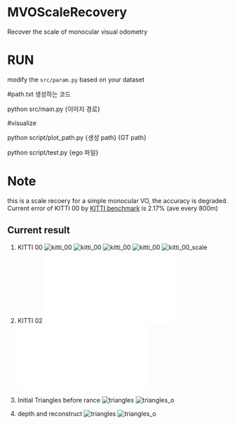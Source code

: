 # MVOScaleRecovery
Recover the scale of monocular visual odometry

# RUN
modify the `src/param.py` based on your dataset 

#path.txt 생성하는 코드

   python src/main.py {이미지 경로}
   
#visualize

   python script/plot_path.py {생성 path} {GT path}
   
   python script/test.py {ego 파일}
   

# Note
this is a scale recoery for a simple monocular VO, the accuracy is degraded. Current error of KITTI 00 by  [KITTI benchmark](https://github.com/TimingSpace/EvaluateVisualOdometryKITTI) is 2.17% (ave every 800m)

## Current result
1. KITTI 00
![kitti_00](result/kitti_00_path_filter_10.png)
![kitti_00](result/kitti_00_x_filter_10.png)
![kitti_00](result/kitti_00_z_filter_10.png)
![kitti_00](result/kitti_00_y_filter_10.png)
![kitti_00_scale](result/kitti_00_scale_filter_10.png)

2. KITTI 02
![kitti_02](result/kitti_02_path_remove_outlier_with_gt.pdf)
![kitti_02_scale](result/kitti_02_scale_remove_outlier_with_gt.pdf)

3. Initial Triangles before rance
![triangles](result/before_reject.png)
![triangles_o](result/after_reject.png)
4. depth and reconstruct
![triangles](result/depth.png)
![triangles_o](result/pcl.png)

